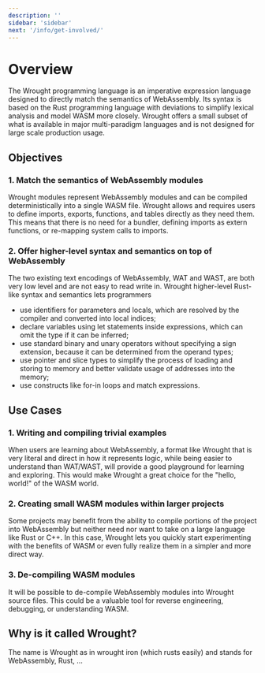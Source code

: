 ```yaml
---
description: ''
sidebar: 'sidebar'
next: '/info/get-involved/'
---
```


# Overview

The Wrought programming language is an imperative expression language designed to directly match the semantics of WebAssembly.
Its syntax is based on the Rust programming language with deviations to simplify lexical analysis and model WASM more closely.
Wrought offers a small subset of what is available in major multi-paradigm languages and is not designed for large scale production usage.

## Objectives

### 1. Match the semantics of WebAssembly modules
Wrought modules represent WebAssembly modules and can be compiled deterministically into a single WASM file.
Wrought allows and requires users to define imports, exports, functions, and tables directly as they need them.
This means that there is no need for a bundler, defining imports as extern functions, or re-mapping system calls to imports.

### 2. Offer higher-level syntax and semantics on top of WebAssembly
The two existing text encodings of WebAssembly, WAT and WAST, are both very low level and are not easy to read write in.
Wrought higher-level Rust-like syntax and semantics lets programmers
 * use identifiers for parameters and locals, which are resolved by the compiler and converted into local indices;
 * declare variables using let statements inside expressions, which can omit the type if it can be inferred;
 * use standard binary and unary operators without specifying a sign extension, because it can be determined from the operand types;
 * use pointer and slice types to simplify the process of loading and storing to memory and better validate usage of addresses into the memory; 
 * use constructs like for-in loops and match expressions.

## Use Cases

### 1. Writing and compiling trivial examples
When users are learning about WebAssembly, a format like Wrought that is very literal and direct in how it represents logic,
while being easier to understand than WAT/WAST, will provide a good playground for learning and exploring.
This would make Wrought a great choice for the "hello, world!" of the WASM world.

### 2. Creating small WASM modules within larger projects
Some projects may benefit from the ability to compile portions of the project into WebAssembly but neither need nor want to take on a large language like Rust or C++.
In this case, Wrought lets you quickly start experimenting with the benefits of WASM or even fully realize them in a simpler and more direct way.

### 3. De-compiling WASM modules
It will be possible to de-compile WebAssembly modules into Wrought source files.
This could be a valuable tool for reverse engineering, debugging, or understanding WASM.

## Why is it called Wrought?

The name is Wrought as in wrought iron (which rusts easily) and stands for WebAssembly, Rust, ...
